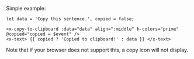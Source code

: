 
Simple example:

```vue
let data = 'Copy this sentence.', copied = false;

<x-copy-to-clipboard :data="data" align=":middle" h-colors="prime" @copied="copied = $event" />
<x-text> {{ copied ? 'Copied to clipboard!' : data }} </x-text>
```

Note that if your browser does not support this, a copy icon will not display.
